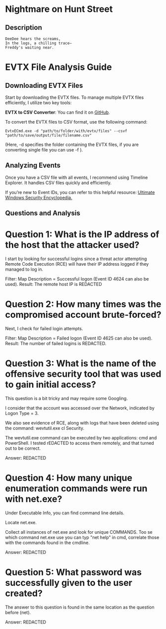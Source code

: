 # Nightmare on Hunt Street

## Description 
```
DeeDee hears the screams,
In the logs, a chilling trace—
Freddy's waiting near.
```

# EVTX File Analysis Guide

## Downloading EVTX Files

Start by downloading the EVTX files. To manage multiple EVTX files efficiently, I utilize two key tools:

**EVTX to CSV Converter**: You can find it on [GitHub](https://github.com/EricZimmerman/evtx). 

To convert the EVTX files to CSV format, use the following command:
```
EvtxECmd.exe -d "path/to/folder/with/evtx/files" --csvf "path/to/save/output/file/filename.csv"
```
(Here, -d specifies the folder containing the EVTX files, if you are converting single file you can use -f ).

## Analyzing Events
Once you have a CSV file with all events, I recommend using Timeline Explorer. It handles CSV files quickly and efficiently.

If you’re new to Event IDs, you can refer to this helpful resource: [Ultimate Windows Security Encyclopedia.](https://www.ultimatewindowssecurity.com/securitylog/encyclopedia/)

## Questions and Analysis
# Question 1: What is the IP address of the host that the attacker used?

I start by looking for successful logins since a threat actor attempting Remote Code Execution (RCE) will have their IP address logged if they managed to log in.

Filter: Map Description = Successful logon (Event ID 4624 can also be used).
Result: The remote host IP is REDACTED

# Question 2: How many times was the compromised account brute-forced?
Next, I check for failed login attempts.

Filter: Map Description = Failed logon (Event ID 4625 can also be used).
Result: The number of failed logins is REDACTED.

# Question 3: What is the name of the offensive security tool that was used to gain initial access? 
This question is a bit tricky and may require some Googling.

I consider that the account was accessed over the Network, indicated by Logon Type = 3.

We also see evidence of RCE, along with logs that have been deleted using the command: wevtutil.exe cl Security.

The wevtutil.exe command can be executed by two applications: cmd and PowerShell. I tested rEDACTED to access them remotely, and that turned out to be correct.

Answer: REDACTED

# Question 4: How many unique enumeration commands were run with net.exe? 
Under Executable Info, you can find command line details.

Locate net.exe.

Collect all instances of net.exe and look for unique COMMANDS. Too se which command net.exe use you can typ "net help" in cmd, correlate those with the commands found in the cmdline. 

Answer: REDACTED

# Question 5: What password was successfully given to the user created?
The answer to this question is found in the same location as the question before (net).

Answer: REDACTED










